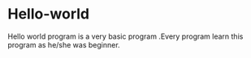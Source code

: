 # Hello-world
Hello world program is a very basic program .Every program learn this program as he/she was beginner.
